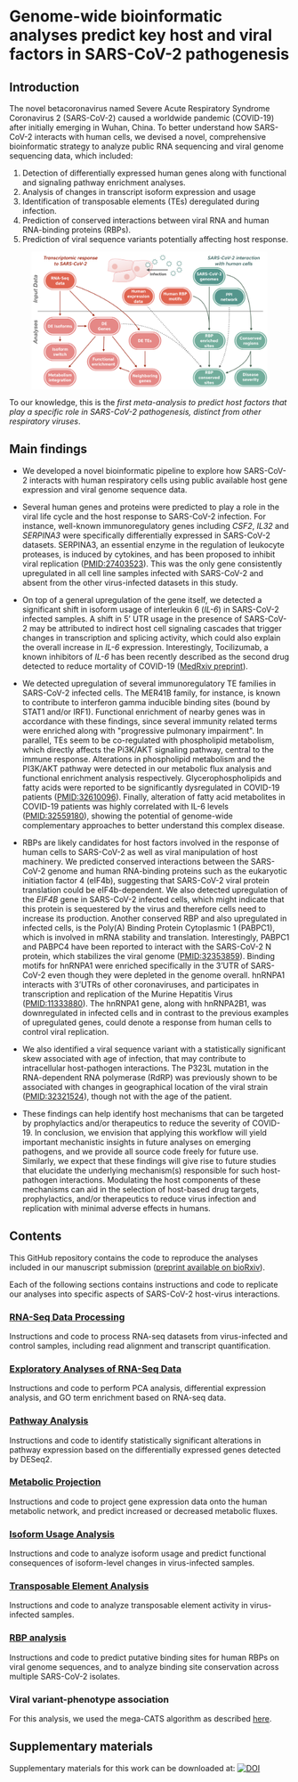 # Genome-wide bioinformatic analyses predict key host and viral factors in SARS-CoV-2 pathogenesis

## Introduction

The novel betacoronavirus named Severe Acute Respiratory Syndrome Coronavirus 2 (SARS-CoV-2) caused a worldwide pandemic (COVID-19) after initially emerging in Wuhan, China. To better understand how SARS-CoV-2 interacts with human cells, we devised a novel, comprehensive bioinformatic strategy to analyze public RNA sequencing and viral genome sequencing data, which included:
1. Detection of differentially expressed human genes along with functional and signaling pathway enrichment analyses.
2. Analysis of changes in transcript isoform expression and usage
3. Identification of transposable elements (TEs) deregulated during infection.
4. Prediction of conserved interactions between viral RNA and human RNA-binding proteins (RBPs).
5. Prediction of viral sequence variants potentially affecting host response.

<figure>
  <p align="center">
  <img src="figures/Fig1.png" width="700" align="center">
  </p>
</figure>

To our knowledge, this is the *first meta-analysis to predict host factors that play a specific role in SARS-CoV-2 pathogenesis, distinct from other respiratory viruses*. 

## Main findings

* We developed a novel bioinformatic pipeline to explore how SARS-CoV-2 interacts with human respiratory cells using public available host gene expression and viral genome sequence data. 

* Several human genes and proteins were predicted to play a role in the viral life cycle and the host response to SARS-CoV-2 infection. For instance, well-known immunoregulatory genes including _CSF2_, _IL32_ and _SERPINA3_ were specifically differentially expressed in SARS-CoV-2 datasets. SERPINA3, an essential enzyme in the regulation of leukocyte proteases, is induced by cytokines, and has been proposed to inhibit viral replication ([PMID:27403523](https://pubmed.ncbi.nlm.nih.gov/27403523/)). This was the only gene consistently upregulated in all cell line samples infected with SARS-CoV-2 and absent from the other virus-infected datasets in this study. 

* On top of a general upregulation of the gene itself, we detected a significant shift in isoform usage of interleukin 6 (_IL-6_) in SARS-CoV-2 infected samples. A shift in 5’ UTR usage in the presence of SARS-CoV-2 may be attributed to indirect host cell signaling cascades that trigger changes in transcription and splicing activity, which could also explain the overall increase in _IL-6_ expression. Interestingly, Tocilizumab, a known inhibitors of _IL-6_ has been recently described as the second drug detected to reduce mortality of COVID-19 ([MedRxiv preprint](https://www.medrxiv.org/content/10.1101/2021.02.11.21249258v1)).

* We detected upregulation of several immunoregulatory TE families in SARS-CoV-2 infected cells. The MER41B family, for instance, is known to contribute to interferon gamma inducible binding sites (bound by STAT1 and/or IRF1). Functional enrichment of nearby genes was in accordance with these findings, since several immunity related terms were enriched along with "progressive pulmonary impairment". In parallel, TEs seem to be co-regulated with phospholipid metabolism, which directly affects the Pi3K/AKT signaling pathway, central to the immune response. Alterations in phospholipid metabolism and the PI3K/AKT pathway were detected in our metabolic flux analysis and functional enrichment analysis respectively. Glycerophospholipids and fatty acids were reported to be significantly dysregulated in COVID-19 patients ([PMID:32610096](https://pubmed.ncbi.nlm.nih.gov/32610096/)). Finally, alteration of fatty acid metabolites in COVID-19 patients was highly correlated with IL-6 levels ([PMID:32559180](https://pubmed.ncbi.nlm.nih.gov/32559180/)), showing the potential of genome-wide complementary approaches to better understand this complex disease.

* RBPs are likely candidates for host factors involved in the response of human cells to SARS-CoV-2 as well as viral manipulation of host machinery. We predicted conserved interactions between the SARS-CoV-2 genome and human RNA-binding proteins such as the eukaryotic initiation factor 4 (eIF4b), suggesting that SARS-CoV-2 viral protein translation could be eIF4b-dependent. We also detected upregulation of the _EIF4B_ gene in SARS-CoV-2 infected cells, which might indicate that this protein is sequestered by the virus and therefore cells need to increase its production. Another conserved RBP and also upregulated in infected cells, is the Poly(A) Binding Protein Cytoplasmic 1 (PABPC1), which is involved in mRNA stability and translation. Interestingly, PABPC1 and PABPC4 have been reported to interact with the SARS-CoV-2 N protein, which stabilizes the viral genome ([PMID:32353859](https://pubmed.ncbi.nlm.nih.gov/32353859/)). Binding motifs for hnRNPA1 were enriched specifically in the 3’UTR of SARS-CoV-2 even though they were depleted in the genome overall. hnRNPA1 interacts with 3’UTRs of other coronaviruses, and participates in transcription and replication of the Murine Hepatitis Virus ([PMID:11333880](https://pubmed.ncbi.nlm.nih.gov/11333880/)). The hnRNPA1 gene, along with hnRNPA2B1, was downregulated in infected cells and in contrast to the previous examples of upregulated genes, could denote a response from human cells to control viral replication.

* We also identified a viral sequence variant with a statistically significant skew associated with age of infection, that may contribute to intracellular host-pathogen interactions. The P323L mutation in the RNA-dependent RNA polymerase (RdRP) was previously shown to be associated with changes in geographical location of the viral strain ([PMID:32321524](https://pubmed.ncbi.nlm.nih.gov/32321524/)), though not with the age of the patient. 

* These findings can help identify host mechanisms that can be targeted by prophylactics and/or therapeutics to reduce the severity of COVID-19. In conclusion, we envision that applying this workflow will yield important mechanistic insights in future analyses on emerging pathogens, and we provide all source code freely for future use. Similarly, we expect that these findings will give rise to future studies that elucidate the underlying mechanism(s) responsible for such host-pathogen interactions. Modulating the host components of these mechanisms can aid in the selection of host-based drug targets, prophylactics, and/or therapeutics to reduce virus infection and replication with minimal adverse effects in humans. 


## Contents

This GitHub repository contains the code to reproduce the analyses included in our manuscript submission ([preprint available on bioRxiv](https://www.biorxiv.org/content/10.1101/2020.07.28.225581v1)).

Each of the following sections contains instructions and code to replicate our analyses into specific aspects of SARS-CoV-2 host-virus interactions.

### [RNA-Seq Data Processing](https://github.com/vaguiarpulido/covid19-research/tree/master/scripts/data_processing)
Instructions and code to process RNA-seq datasets from virus-infected and control samples, including read alignment and transcript quantification.

### [Exploratory Analyses of RNA-Seq Data](https://github.com/vaguiarpulido/covid19-research/tree/master/scripts/downstream_analyses)
Instructions and code to perform PCA analysis, differential expression analysis, and GO term enrichment based on RNA-seq data.

### [Pathway Analysis](https://github.com/vaguiarpulido/covid19-research/tree/master/scripts/pathways)
Instructions and code to identify statistically significant alterations in pathway expression based on the differentially expressed genes detected by DESeq2.

### [Metabolic Projection](https://github.com/vaguiarpulido/covid19-research/tree/master/scripts/Metabolic-fluxes)
Instructions and code to project gene expression data onto the human metabolic network, and predict increased or decreased metabolic fluxes.

### [Isoform Usage Analysis](https://github.com/vaguiarpulido/covid19-research/tree/master/scripts/isoform_analysis)
Instructions and code to analyze isoform usage and predict functional consequences of isoform-level changes in virus-infected samples.

### [Transposable Element Analysis](https://github.com/vaguiarpulido/covid19-research/tree/master/scripts/TE-analysis)
Instructions and code to analyze transposable element activity in virus-infected samples.

### [RBP analysis](https://github.com/vaguiarpulido/covid19-research/tree/master/scripts/rbp)
Instructions and code to predict putative binding sites for human RBPs on viral genome sequences, and to analyze binding site conservation across multiple SARS-CoV-2 isolates.

### Viral variant-phenotype association
For this analysis, we used the mega-CATS algorithm as described [here](https://github.com/bpickett/megaCATS).

## Supplementary materials

Supplementary materials for this work can be downloaded at:  [![DOI](https://zenodo.org/badge/DOI/10.5281/zenodo.4568590.svg)](https://doi.org/10.5281/zenodo.4568590)
